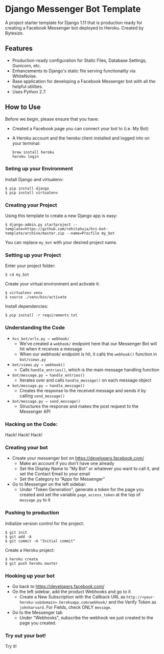 # Django Messenger Bot Template

A project starter template for Django 1.11 that is production ready for creating a Facebook Messenger bot deployed to Heroku. Created by Bytesize.

## Features

- Production-ready configuration for Static Files, Database Settings, Gunicorn, etc.
- Enhancements to Django's static file serving functionality via WhiteNoise.
- Base application for developing a Facebook Messenger bot with all the helpful utilities.
- Uses Python 2.7.

## How to Use

Before we begin, please ensure that you have:

- Created a Facebook page you can connect your bot to (i.e. My Bot)
- A Heroku account and the heroku client installed and logged into on your terminal:

    ```
    brew install heroku
    heroku login
    ```

### Seting up your Environment

Install Django and virtualenv:

    $ pip install django
    $ pip install virtualenv

### Creating your Project

Using this template to create a new Django app is easy:

    $ django-admin.py startproject --template=https://github.com/rohitahuja/hcs-bot-template/archive/master.zip --name=Procfile my_bot

You can replace ``my_bot`` with your desired project name.

### Setting up your Project

Enter your project folder:

    $ cd my_bot

Create your virtual environment and activate it:

    $ virtualenv venv
    $ source ./venv/bin/activate

Install dependencies:
    
    $ pip install -r requirements.txt

### Understanding the Code

- ``hcs_bot/urls.py → webhook/``
    - We’ve created a ``webhook/`` endpoint here that our Messenger Bot will hit when it receives a message
    - When our webhook/ endpoint is hit, it calls the ``webhook()`` function in ``bot/views.py``
- ``bot/views.py → webhook()``
    - Calls ``handle_entries()``, which is the main message handling function 
- ``bot/message.py → handle_entries()``
    - Iterates over and calls ``handle_message()`` on each message object
- ``bot/message.py → handle_message()``
    - Creates the response to the received message and sends it by calling ``send_message()``
- ``bot/message.py → send_message()``
    - Structures the response and makes the post request to the Messenger API

### Hacking on the Code:

Hack! Hack! Hack!

### Creating your bot

- Create your messenger bot on https://developers.facebook.com/  
    - Make an account if you don’t have one already
    - Set the Display Name to “My Bot” or whatever you want to call it, and set the Contact Email to your email
    - Set the Category to “Apps for Messenger”
- Go to Messenger on the left sidebar:
    - Under "Token Generation", generate a token for the page you created and set the variable ``page_access_token`` at the top of ``message.py`` to it

### Pushing to production

Initialize version control for the project:

    $ git init
    $ git add -A
    $ git commit -m "Initial commit"

Create a Heroku project:

    $ heroku create
    $ git push heroku master

### Hooking up your bot

- Go back to https://developers.facebook.com/
- On the left sidebar, add the product Webhooks and go to it
    - Create a New Subscription with the Callback URL as ``http://<your-heroku-subdomain>.herokuapp.com/webhook/`` and the Verify Token as ``johnharvard``. For Fields, check ONLY ``message``.
- Go to the Messenger tab
    - Under "Webhooks", subscribe the webhook we just created to the page you created.

### Try out your bot!

Try it!
